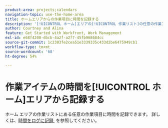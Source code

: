 ```yaml
---
product-area: projects;calendars
navigation-topic: use-the-home-area
title: ホームエリアからの作業項目に時間を記録する
description: '[!UICONTROL ホーム]エリアの[!UICONTROL 作業リスト]の任意の作業アイテムの時間を記録できます。詳しくは、時間を記録の記事で[!UICONTROL ホーム]の節を参照してください。'
author: Courtney and Alina
feature: Get Started with Workfront, Work Management
exl-id: e68f4200-dbcb-4a2f-a2f7-45fb968684cc
source-git-commit: 1c2303fe2cea51e3339335c433d2be6475949cb1
workflow-type: tm+mt
source-wordcount: '68'
ht-degree: 54%

---
```


# 作業アイテムの時間を[!UICONTROL ホーム]エリアから記録する

ホーム エリアの作業リストにある任意の作業項目に時間を記録できます。 詳しくは、[&#x200B; 時間をログに記録 &#x200B;](/help/quicksilver/timesheets/create-and-manage-timesheets/log-time.md) を参照してください。

